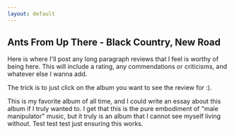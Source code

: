 ```yaml
---
layout: default
---
```


## Ants From Up There - Black Country, New Road

Here is where I'll post any long paragraph reviews that I feel is worthy of being here.
This will include a rating, any commendations or criticisms, and whatever else I wanna add.

The trick is to just click on the album you want to see the review for :).

This is my favorite album of all time, and I could write an essay about this album if I truly wanted to. I get that this is the pure embodiment of "male manipulator" music, but it truly is an album that I cannot see myself living without. Test test test just ensuring this works.